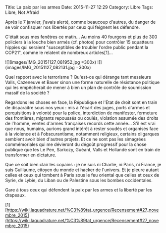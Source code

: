 Title: La paix par les armes
Date: 2015-11-27 12:29
Category: Libre
Tags: Libre, Not Afraid

Après le 7 janvier, j'avais alerté, comme beaucoup d'autres, du danger de se voir confisquer nos libertés par ceux qui feignent les défendre.

C'était sous mes fenêtres ce matin... Au moins 40 fourgons et plus de 300 policiers à la louche bien armés (cf. photos) pour contrôler 15 squatteurs hippies qui seraient "susceptibles de troubler l’ordre public pendant la COP21", comme le relatent de nombreux articles[1]...

![](images/IMG_20151127_081952.jpg =300x)
![](images/IMG_20151127_082131.jpg =300x)

Quel rapport avec le terrorisme ? Qu'est-ce qui dérange tant messieurs Valls, Cazeneuve et Bauer sinon une forme naturelle de résistance politique qui les empêcherait de mener à bien un plan de contrôle de soumission massif de la société ?

Regardons les choses en face, la République et l'Etat de droit sont en train de disparaître sous nos yeux : mis à l'écart des juges, ports d'armes et perquisitions à volonté pour la police, interdiction de manifester, fermeture des frontières, migrants repoussés ou coulés, violation assumée des droits de l'homme, ventes d'armes françaises records cette année... S'il est vrai que nous, humains, aurions grand intérêt à rester soudés et organisés face à la violence et à l'obscurantisme, notamment religieux, certains oligarques semblent avoir bien d'autres projets. Et ce ne sont pas les simagrées commémoriales qui me dévieront du dégoût progressif pour la chose publique que les Le Pen, Sarkozy, Guéant, Valls et Hollande sont en train de transformer en dictature.

Que ce soit bien clair les copains : je ne suis ni Charlie, ni Paris, ni France, je suis Guillaume, citoyen du monde et hacker de l'univers. Et je pleure autant celles et ceux qui tombent à Paris sous le feu oriental que celles et ceux de Syrie, de Lybie, du Liban ou de Palestine sous les bombes occidentales.

Gare à tous ceux qui défendent la paix par les armes et la liberté par les drapeaux.

[1] [https://wiki.laquadrature.net/%C3%89tat_urgence/Recensement#27_novembre_2015](https://wiki.laquadrature.net/%C3%89tat_urgence/Recensement#27_novembre_2015)
